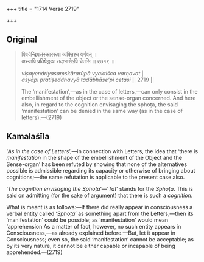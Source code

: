 +++
title = "1714 Verse 2719"

+++
## Original 
>
> विषयेन्द्रियसंस्काररूपा व्यक्तिश्च वर्णवत् ।  
> अस्यापि प्रतिषेद्धव्या तदाभासेऽपि चेतसि ॥ २७१९ ॥ 
>
> *viṣayendriyasaṃskārarūpā vyaktiśca varṇavat* \|  
> *asyāpi pratiṣeddhavyā tadābhāse'pi cetasi* \|\| 2719 \|\| 
>
> The ‘manifestation’,—as in the case of letters,—can only consist in the embellishment of the object or the sense-organ concerned. And here also, in regard to the cognition envisaging the sphoṭa, the said ‘manifestation’ can be denied in the same way (as in the case of letters).—(2719)



## Kamalaśīla

‘*As in the case of Letters*’;—in connection with Letters, the idea that ‘there is *manifestation* in the shape of the embellishment of the Object and the Sense-organ’ has been refuted by showing that none of the alternatives possible is admissible regarding its capacity or otherwise of bringing about cognitions;—the same refutation is applicable to the present case also.

‘*The cognition envisaging the Sphoṭa*’—‘*Tat*’ stands for the *Sphoṭa*. This is said on admitting (for the sake of argument) that there is such a *cognition*.

What is meant is as follows:—If there did really appear in consciousness a verbal entity called ‘*Sphoṭa*’ as something apart from the Letters,—then its ‘manifestation’ could be possible; as ‘manifestation’ would mean ‘apprehension As a matter of fact, however, no such entity appears in Consciousness,—as already explained before.—But, let it appear in Consciousness; even so, the said ‘manifestation’ cannot be acceptable; as by its very nature, it cannot be either capable or incapable of being apprehended.—(2719)


